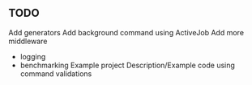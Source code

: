 
TODO
------
Add generators
Add background command using ActiveJob
Add more middleware
  - logging
  - benchmarking
Example project
Description/Example code using command validations

